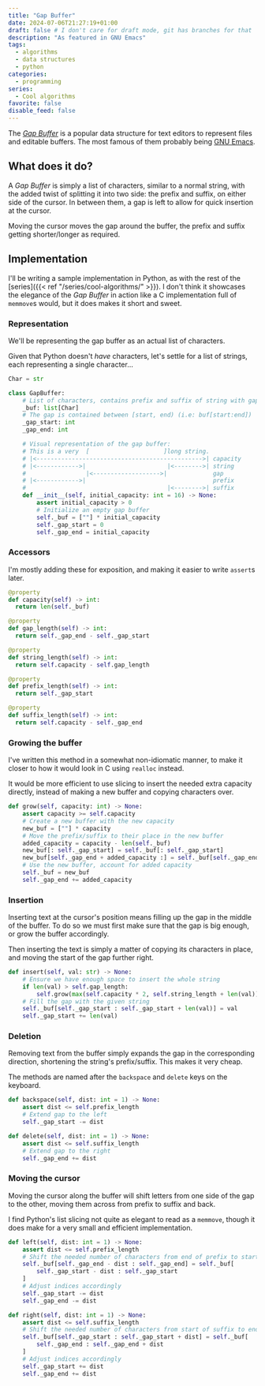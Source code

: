 ```yaml
---
title: "Gap Buffer"
date: 2024-07-06T21:27:19+01:00
draft: false # I don't care for draft mode, git has branches for that
description: "As featured in GNU Emacs"
tags:
  - algorithms
  - data structures
  - python
categories:
  - programming
series:
  - Cool algorithms
favorite: false
disable_feed: false
---
```


The [_Gap Buffer_][wiki] is a popular data structure for text editors to
represent files and editable buffers. The most famous of them probably being
[GNU Emacs][emacs].

[wiki]: https://en.wikipedia.org/wiki/Gap_buffer
[emacs]: https://www.gnu.org/software/emacs/manual/html_node/elisp/Buffer-Gap.html

<!--more-->

## What does it do?

A _Gap Buffer_ is simply a list of characters, similar to a normal string, with
the added twist of splitting it into two side: the prefix and suffix, on either
side of the cursor. In between them, a gap is left to allow for quick
insertion at the cursor.

Moving the cursor moves the gap around the buffer, the prefix and suffix getting
shorter/longer as required.

## Implementation

I'll be writing a sample implementation in Python, as with the rest of the
[series]({{< ref "/series/cool-algorithms/" >}}). I don't think it showcases the
elegance of the _Gap Buffer_ in action like a C implementation full of
`memmove`s would, but it does makes it short and sweet.

### Representation

We'll be representing the gap buffer as an actual list of characters.

Given that Python doesn't _have_ characters, let's settle for a list of strings,
each representing a single character...

```python
Char = str

class GapBuffer:
    # List of characters, contains prefix and suffix of string with gap in the middle
    _buf: list[Char]
    # The gap is contained between [start, end) (i.e: buf[start:end])
    _gap_start: int
    _gap_end: int

    # Visual representation of the gap buffer:
    # This is a very  [                     ]long string.
    # |<----------------------------------------------->| capacity
    # |<------------>|                       |<-------->| string
    #                 |<------------------->|             gap
    # |<------------>|                                    prefix
    #                                        |<-------->| suffix
    def __init__(self, initial_capacity: int = 16) -> None:
        assert initial_capacity > 0
        # Initialize an empty gap buffer
        self._buf = [""] * initial_capacity
        self._gap_start = 0
        self._gap_end = initial_capacity
```

### Accessors

I'm mostly adding these for exposition, and making it easier to write `assert`s
later.

```python
@property
def capacity(self) -> int:
  return len(self._buf)

@property
def gap_length(self) -> int:
  return self._gap_end - self._gap_start

@property
def string_length(self) -> int:
  return self.capacity - self.gap_length

@property
def prefix_length(self) -> int:
  return self._gap_start

@property
def suffix_length(self) -> int:
  return self.capacity - self._gap_end
```

### Growing the buffer

I've written this method in a somewhat non-idiomatic manner, to make it closer
to how it would look in C using `realloc` instead.

It would be more efficient to use slicing to insert the needed extra capacity
directly, instead of making a new buffer and copying characters over.

```python
def grow(self, capacity: int) -> None:
    assert capacity >= self.capacity
    # Create a new buffer with the new capacity
    new_buf = [""] * capacity
    # Move the prefix/suffix to their place in the new buffer
    added_capacity = capacity - len(self._buf)
    new_buf[: self._gap_start] = self._buf[: self._gap_start]
    new_buf[self._gap_end + added_capacity :] = self._buf[self._gap_end :]
    # Use the new buffer, account for added capacity
    self._buf = new_buf
    self._gap_end += added_capacity
```

### Insertion

Inserting text at the cursor's position means filling up the gap in the middle
of the buffer. To do so we must first make sure that the gap is big enough, or
grow the buffer accordingly.

Then inserting the text is simply a matter of copying its characters in place,
and moving the start of the gap further right.

```python
def insert(self, val: str) -> None:
    # Ensure we have enough space to insert the whole string
    if len(val) > self.gap_length:
        self.grow(max(self.capacity * 2, self.string_length + len(val)))
    # Fill the gap with the given string
    self._buf[self._gap_start : self._gap_start + len(val)] = val
    self._gap_start += len(val)
```

### Deletion

Removing text from the buffer simply expands the gap in the corresponding
direction, shortening the string's prefix/suffix. This makes it very cheap.

The methods are named after the `backspace` and `delete` keys on the keyboard.

```python
def backspace(self, dist: int = 1) -> None:
    assert dist <= self.prefix_length
    # Extend gap to the left
    self._gap_start -= dist

def delete(self, dist: int = 1) -> None:
    assert dist <= self.suffix_length
    # Extend gap to the right
    self._gap_end += dist
```

### Moving the cursor

Moving the cursor along the buffer will shift letters from one side of the gap
to the other, moving them across from prefix to suffix and back.

I find Python's list slicing not quite as elegant to read as a `memmove`, though
it does make for a very small and efficient implementation.

```python
def left(self, dist: int = 1) -> None:
    assert dist <= self.prefix_length
    # Shift the needed number of characters from end of prefix to start of suffix
    self._buf[self._gap_end - dist : self._gap_end] = self._buf[
        self._gap_start - dist : self._gap_start
    ]
    # Adjust indices accordingly
    self._gap_start -= dist
    self._gap_end -= dist

def right(self, dist: int = 1) -> None:
    assert dist <= self.suffix_length
    # Shift the needed number of characters from start of suffix to end of prefix
    self._buf[self._gap_start : self._gap_start + dist] = self._buf[
        self._gap_end : self._gap_end + dist
    ]
    # Adjust indices accordingly
    self._gap_start += dist
    self._gap_end += dist
```
